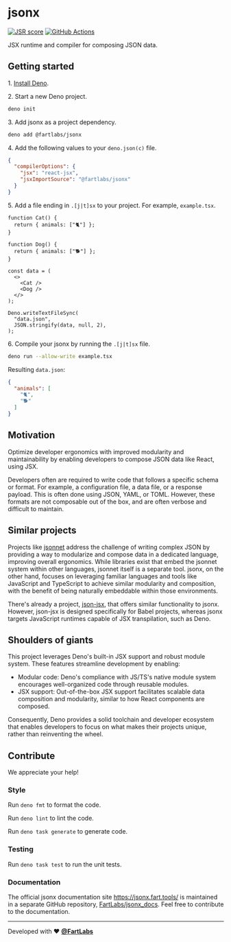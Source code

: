 # jsonx

[![JSR score](https://jsr.io/badges/@fartlabs/jsonx/score)](https://jsr.io/@fartlabs/jsonx)
[![GitHub Actions](https://github.com/FartLabs/jsonx/actions/workflows/check.yaml/badge.svg)](https://github.com/FartLabs/jsonx/actions/workflows/check.yaml)

JSX runtime and compiler for composing JSON data.

## Getting started

1\. [Install Deno](https://docs.deno.com/runtime/manual).

2\. Start a new Deno project.

```sh
deno init
```

3\. Add jsonx as a project dependency.

```sh
deno add @fartlabs/jsonx
```

4\. Add the following values to your `deno.json(c)` file.

```json
{
  "compilerOptions": {
    "jsx": "react-jsx",
    "jsxImportSource": "@fartlabs/jsonx"
  }
}
```

5\. Add a file ending in `.[j|t]sx` to your project. For example, `example.tsx`.

```tsx
function Cat() {
  return { animals: ["🐈"] };
}

function Dog() {
  return { animals: ["🐕"] };
}

const data = (
  <>
    <Cat />
    <Dog />
  </>
);

Deno.writeTextFileSync(
  "data.json",
  JSON.stringify(data, null, 2),
);
```

6\. Compile your jsonx by running the `.[j|t]sx` file.

```sh
deno run --allow-write example.tsx
```

Resulting `data.json`:

```json
{
  "animals": [
    "🐈",
    "🐕"
  ]
}
```

## Motivation

Optimize developer ergonomics with improved modularity and maintainability by
enabling developers to compose JSON data like React, using JSX.

Developers often are required to write code that follows a specific schema or
format. For example, a configuration file, a data file, or a response payload.
This is often done using JSON, YAML, or TOML. However, these formats are not
composable out of the box, and are often verbose and difficult to maintain.

## Similar projects

Projects like [jsonnet](https://jsonnet.org/) address the challenge of writing
complex JSON by providing a way to modularize and compose data in a dedicated
language, improving overall ergonomics. While libraries exist that embed the
jsonnet system within other languages, jsonnet itself is a separate tool. jsonx,
on the other hand, focuses on leveraging familiar languages and tools like
JavaScript and TypeScript to achieve similar modularity and composition, with
the benefit of being naturally embeddable within those environments.

There's already a project, [json-jsx](https://github.com/alexstroukov/json-jsx),
that offers similar functionality to jsonx. However, json-jsx is designed
specifically for Babel projects, whereas jsonx targets JavaScript runtimes
capable of JSX transpilation, such as Deno.

## Shoulders of giants

This project leverages Deno's built-in JSX support and robust module system.
These features streamline development by enabling:

- Modular code: Deno's compliance with JS/TS's native module system encourages
  well-organized code through reusable modules.
- JSX support: Out-of-the-box JSX support facilitates scalable data composition
  and modularity, similar to how React components are composed.

Consequently, Deno provides a solid toolchain and developer ecosystem that
enables developers to focus on what makes their projects unique, rather than
reinventing the wheel.

## Contribute

We appreciate your help!

### Style

Run `deno fmt` to format the code.

Run `deno lint` to lint the code.

Run `deno task generate` to generate code.

### Testing

Run `deno task test` to run the unit tests.

### Documentation

The official jsonx documentation site <https://jsonx.fart.tools/> is maintained
in a separate GitHub repository,
[FartLabs/jsonx_docs](https://github.com/FartLabs/jsonx_docs). Feel free to
contribute to the documentation.

---

Developed with ❤️ [**@FartLabs**](https://github.com/FartLabs)
